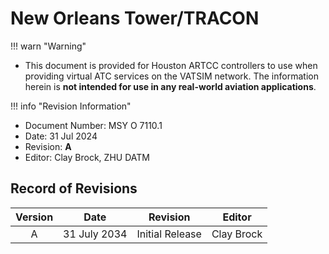 # New Orleans Tower/TRACON

!!! warn "Warning"
   - This document is provided for Houston ARTCC controllers to use when providing virtual ATC services on the VATSIM network. The information herein is **not intended for use in any real-world aviation applications**.

!!! info "Revision Information"
   - Document Number: MSY O 7110.1
   - Date: 31 Jul 2024
   - Revision: **A**
   - Editor: Clay Brock, ZHU DATM

## Record of Revisions
| Version | Date | Revision | Editor |
|:---:|:---:|:---:|:---:|
| A | 31 July 2034 | Initial Release | Clay Brock |